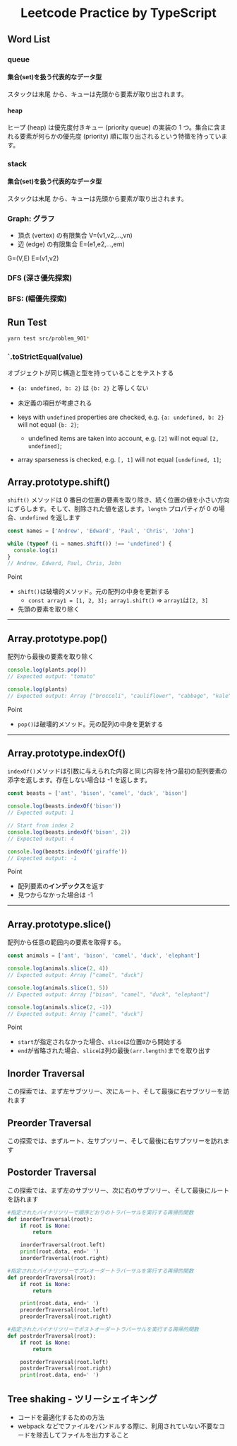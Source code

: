 <h1 align="center">
  Leetcode Practice by TypeScript
</h1>

## Word List

### queue

#### 集合(set)を扱う代表的なデータ型

スタックは末尾 から、キューは先頭から要素が取り出されます。

#### heap

ヒープ (heap) は優先度付きキュー (priority queue) の実装の 1 つ。集合に含まれる要素が何らかの優先度 (priority) 順に取り出されるという特徴を持っています。

### stack

#### 集合(set)を扱う代表的なデータ型

スタックは末尾 から、キューは先頭から要素が取り出されます。

### Graph: グラフ

- 頂点 (vertex) の有限集合 V=(v1,v2,...,vn)
- 辺 (edge) の有限集合 E=(e1,e2,...,em)

G=(V,E)
E=(v1,v2)

### DFS (深さ優先探索)

### BFS: (幅優先探索)

## Run Test

```bash
yarn test src/problem_901*
```

### `.toStrictEqual(value)

オブジェクトが同じ構造と型を持っていることをテストする

- `{a: undefined, b: 2}` は `{b: 2}` と等しくない
- 未定義の項目が考慮される

- keys with `undefined` properties are checked, e.g. `{a: undefined, b: 2}` will not equal `{b: 2}`;
  - undefined items are taken into account, e.g. `[2]` will not equal `[2, undefined]`;
- array sparseness is checked, e.g. `[, 1]` will not equal `[undefined, 1]`;

## Array.prototype.shift()

`shift()` メソッドは 0 番目の位置の要素を取り除き、続く位置の値を小さい方向にずらします。そして、削除された値を返します。`length` プロパティが 0 の場合、`undefined` を返します

```ts
const names = ['Andrew', 'Edward', 'Paul', 'Chris', 'John']

while (typeof (i = names.shift()) !== 'undefined') {
  console.log(i)
}
// Andrew, Edward, Paul, Chris, John
```

Point

- `shift()`は破壊的メソッド。元の配列の中身を更新する
  - `const array1 = [1, 2, 3]; array1.shift()` => `array1`は`[2, 3]`
- 先頭の要素を取り除く

---

## Array.prototype.pop()

配列から最後の要素を取り除く

```ts
console.log(plants.pop())
// Expected output: "tomato"

console.log(plants)
// Expected output: Array ["broccoli", "cauliflower", "cabbage", "kale"]
```

Point

- `pop()`は破壊的メソッド。元の配列の中身を更新する

---

## Array.prototype.indexOf()

`indexOf()`メソッドは引数に与えられた内容と同じ内容を持つ最初の配列要素の添字を返します。存在しない場合は -1 を返します。

```ts
const beasts = ['ant', 'bison', 'camel', 'duck', 'bison']

console.log(beasts.indexOf('bison'))
// Expected output: 1

// Start from index 2
console.log(beasts.indexOf('bison', 2))
// Expected output: 4

console.log(beasts.indexOf('giraffe'))
// Expected output: -1
```

Point

- 配列要素の**インデックス**を返す
- 見つからなかった場合は -1

---

## Array.prototype.slice()

配列から任意の範囲内の要素を取得する。

```ts
const animals = ['ant', 'bison', 'camel', 'duck', 'elephant']

console.log(animals.slice(2, 4))
// Expected output: Array ["camel", "duck"]

console.log(animals.slice(1, 5))
// Expected output: Array ["bison", "camel", "duck", "elephant"]

console.log(animals.slice(2, -1))
// Expected output: Array ["camel", "duck"]
```

Point

- `start`が指定されなかった場合、`slice`は位置`0`から開始する
- `end`が省略された場合、`slice`は列の最後`(arr.length)`までを取り出す

## Inorder Traversal

この探索では、まず左サブツリー、次にルート、そして最後に右サブツリーを訪れます

## Preorder Traversal

この探索では、まずルート、左サブツリー、そして最後に右サブツリーを訪れます

## Postorder Traversal

この探索では、まず左のサブツリー、次に右のサブツリー、そして最後にルートを訪れます

```python
#指定されたバイナリツリーで順序どおりのトラバーサルを実行する再帰的関数
def inorderTraversal(root):
    if root is None:
        return

    inorderTraversal(root.left)
    print(root.data, end=' ')
    inorderTraversal(root.right)

#指定されたバイナリツリーでプレオーダートラバーサルを実行する再帰的関数
def preorderTraversal(root):
    if root is None:
        return

    print(root.data, end=' ')
    preorderTraversal(root.left)
    preorderTraversal(root.right)

#指定されたバイナリツリーでポストオーダートラバーサルを実行する再帰的関数
def postrderTraversal(root):
    if root is None:
        return

    postrderTraversal(root.left)
    postrderTraversal(root.right)
    print(root.data, end=' ')
```

## Tree shaking - ツリーシェイキング

- コードを最適化するための方法
- webpack などでファイルをバンドルする際に、利用されていない不要なコードを除去してファイルを出力すること
